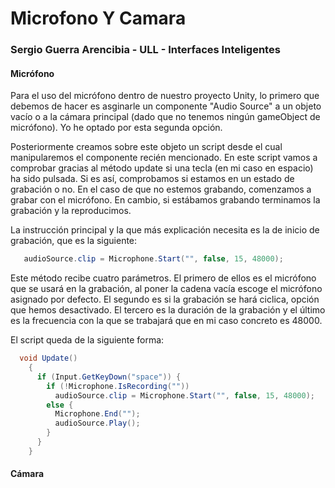 # Microfono Y Camara
### Sergio Guerra Arencibia - ULL - Interfaces Inteligentes

#### Micrófono  
Para el uso del micrófono dentro de nuestro proyecto Unity, lo primero que debemos de hacer es asginarle un componente "Audio Source" a un objeto vacío o a la cámara principal (dado que no tenemos ningún gameObject de micrófono). Yo he optado por esta segunda opción.  

Posteriormente creamos sobre este objeto un script desde el cual manipularemos el componente recién mencionado. 
En este script vamos a comprobar gracias al método update si una tecla (en mi caso en espacio) ha sido pulsada. Si es así, comprobamos si estamos en un estado de grabación o no. En el caso de que no estemos grabando, comenzamos a grabar con el micrófono. En cambio, si estábamos grabando terminamos la grabación y la reproducimos.   

La instrucción principal y la que más explicación necesita es la de inicio de grabación, que es la siguiente:  

```c#
   audioSource.clip = Microphone.Start("", false, 15, 48000);
```  
Este método recibe cuatro parámetros. El primero de ellos es el micrófono que se usará en la grabación, al poner la cadena vacía escoge el micrófono asignado por defecto. El segundo es si la grabación se hará ciclica, opción que hemos desactivado. El tercero es la duración de la grabación y el último es la frecuencia con la que se trabajará que en mi caso concreto es 48000.  

El script queda de la siguiente forma:  
```c#
  void Update()
    {
      if (Input.GetKeyDown("space")) {
        if (!Microphone.IsRecording(""))
          audioSource.clip = Microphone.Start("", false, 15, 48000);
        else {
          Microphone.End("");
          audioSource.Play();
        }
      }
    }
```  


#### Cámara
